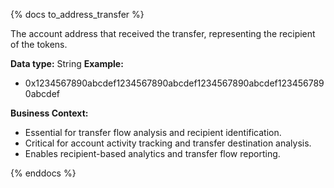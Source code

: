 {% docs to_address_transfer %}

The account address that received the transfer, representing the recipient of the tokens.

**Data type:** String
**Example:**
- 0x1234567890abcdef1234567890abcdef1234567890abcdef1234567890abcdef

**Business Context:**
- Essential for transfer flow analysis and recipient identification.
- Critical for account activity tracking and transfer destination analysis.
- Enables recipient-based analytics and transfer flow reporting.

{% enddocs %}